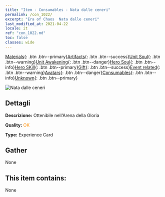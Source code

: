 ```yaml
---
title: "Item - Consumables - Nata dalle ceneri"
permalink: /con_1022/
excerpt: "Era of Chaos  Nata dalle ceneri"
last_modified_at: 2021-04-22
locale: it
ref: "con_1022.md"
toc: false
classes: wide
---
```

 [Materials](/ItemsIT/){: .btn .btn--primary}[Artifacts](/ItemsIT/Artifacts/){: .btn .btn--success}[Unit Soul](/ItemsIT/UnitSoul/){: .btn .btn--warning}[Unit Awakening](/ItemsIT/UnitAwakening/){: .btn .btn--danger}[Hero Soul](/ItemsIT/HeroSoul/){: .btn .btn--info}[Hero SKill](/ItemsIT/HeroSkill/){: .btn .btn--primary}[Gift](/ItemsIT/Gift/){: .btn .btn--success}[Event related](/ItemsIT/Events/){: .btn .btn--warning}[Avatars](/ItemsIT/Avatars/){: .btn .btn--danger}[Consumables](/ItemsIT/Consumables/){: .btn .btn--info}[Unknown](/ItemsIT/Unknown/){: .btn .btn--primary}

 ![Nata dalle ceneri](/images/a/avatarFrame_76.png)

## Dettagli
 **Descrizione:** Ottenibile nell'Arena della Gloria

 **Quality:** <span style="color: #FF8C00">OK</span>

 **Type:** Experience Card

## Gather

  None

## This item contains:

  None

